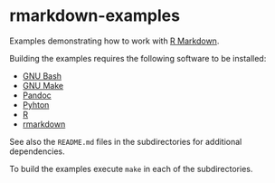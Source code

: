 rmarkdown-examples
==================

Examples demonstrating how to work with [R Markdown](https://rmarkdown.rstudio.com/).

Building the examples requires the following software to be installed:

* [GNU Bash](https://www.gnu.org/software/bash/)
* [GNU Make](https://www.gnu.org/software/make/)
* [Pandoc](https://pandoc.org/)
* [Pyhton](https://www.python.org/)
* [R](https://cran.r-project.org/)
* [rmarkdown](https://cran.r-project.org/web/packages/rmarkdown/)

See also the `README.md` files in the subdirectories for additional dependencies.

To build the examples execute `make` in each of the subdirectories.
